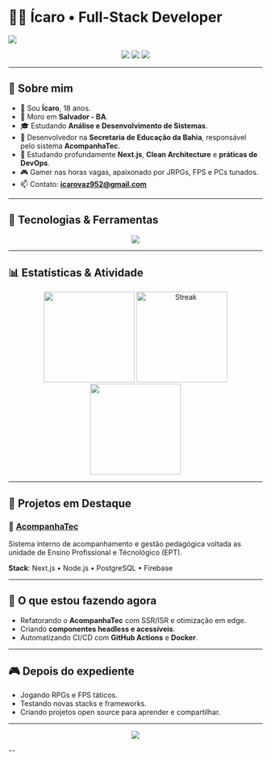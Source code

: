 
# 👨‍💻 Ícaro • Full-Stack Developer

<img src="https://capsule-render.vercel.app/api?type=waving&color=gradient&height=200&section=header&text=Bruno%20%7C%20Fullstack%20Developer&fontSize=40&fontAlignY=35&animation=twinkling&desc=React%20%7C%20Next.js%20%7C%20Node.js&descAlignY=55&descAlign=50"/>

<p align="center">
  <img src="https://img.shields.io/badge/Fullstack%20Developer-blueviolet?style=for-the-badge" />
  <img src="https://img.shields.io/badge/Aprendendo%20Novas%20Tecnologias-success?style=for-the-badge" />
  <img src="https://img.shields.io/badge/Clean%20Code%20%26%20Arquitetura-informational?style=for-the-badge" />
</p>

---

## 🚀 Sobre mim

* 👨 Sou **Ícaro**, 18 anos.
* 📍 Moro em **Salvador - BA**.
* 🎓 Estudando **Análise e Desenvolvimento de Sistemas**.
* 🏢 Desenvolvedor na **Secretaria de Educação da Bahia**, responsável pelo sistema **AcompanhaTec**.
* 🌱 Estudando profundamente **Next.js**, **Clean Architecture** e **práticas de DevOps**.
* 🎮 Gamer nas horas vagas, apaixonado por JRPGs, FPS e PCs tunados.
* 📫 Contato: **icarovaz952@gmail.com**

---

## 🧰 Tecnologias & Ferramentas

<p align="center">
  <img src="https://skillicons.dev/icons?i=ts,js,react,next,tailwind,sass,bootstrap,html,css,nodejs,express,prisma,postgres,firebase,git,github,docker,vercel,netlify" />
</p>

---

## 📊 Estatísticas & Atividade

<p align="center"> <img height="180em" src="https://github-readme-stats.vercel.app/api?username=DinDja&show_icons=true&theme=radical&count_private=true&include_all_commits=true" />
  <img height="180em" src="https://streak-stats.vercel.app?user=DinDja&theme=radical&hide_border=true" alt="Streak"/>
  <img height="180em" src="https://github-readme-stats.vercel.app/api/top-langs/?username=DinDja&layout=compact&langs_count=8&theme=radical"/>
</p>

---

## 📌 Projetos em Destaque

### 🔹 [AcompanhaTec](#)

Sistema interno de acompanhamento e gestão pedagógica voltada as unidade de Ensino Profissional e Técnológico (EPT).

**Stack**: Next.js • Node.js • PostgreSQL • Firebase


---

## 🎯 O que estou fazendo agora

* Refatorando o **AcompanhaTec** com SSR/ISR e otimização em edge.
* Criando **componentes headless e acessíveis**.
* Automatizando CI/CD com **GitHub Actions** e **Docker**.

---

## 🎮 Depois do expediente

* Jogando RPGs e FPS táticos.
* Testando novas stacks e frameworks.
* Criando projetos open source para aprender e compartilhar.

---

<p align="center">
  <img src="https://capsule-render.vercel.app/api?type=waving&color=gradient&height=120&section=footer"/>
</p>
--
